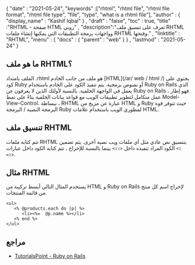 {
  "date" : "2021-05-24",
  "keywords" :["rhtml", "rhtml file", "rhtml file format", "rhtml file type", "file", "type", "what is a rhtml file"],
  "author" : {
    "display_name" : "Kashif Iqbal"
} ,
  "draft" : "false",
  "toc" : true,
  "title" :"RHTML - صفحة HTML روبي" ,
  "description":"تعرف على تنسيق ملف RHTML وواجهات برمجة التطبيقات التي يمكنها إنشاء ملفات RHTML وفتحها." ,
  "linktitle" : "RHTML",
  "menu" : {
    "docs" : {
      "parent" : "web"
}
} ,
  "lastmod" : "2021-05-24"
}

## ما هو ملف RHTML؟

الملف بامتداد .rhtml هو ملف من جانب الخادم [HTML](/ar/ web / html /) يحتوي على كود Ruby أو نصوص برمجية. يتم تنفيذ الكود على الخادم باستخدام Ruby on Rails الذي يعمل في الواجهة الخلفية. بالنسبة لأولئك الذين لا يعرفون عن Ruby on Rails ، فهو إطار عمل متكامل لتطوير تطبيقات الويب مع قواعد بيانات الخلفية بناءً على نمط Model-View-Control. ببساطة ، RHTML عبارة عن مزيج من HTML و Ruby حيث تتوفر قوة البرمجة النصية / البرمجة Ruby لمطوري الويب باستخدام علامات HTML.

## تنسيق ملف RHTML

تتم كتابة ملفات RHTML بتنسيق نص عادي مثل أي ملفات ويب نصية أخرى. يتم تضمين الكود المراد تنفيذه داخل `<٪٪>` بينما بالنسبة للإخراج ، تتم كتابة الكود داخل عبارات `<٪ =٪>`.

## مثال RHTML

يستخدم المثال التالي أبسط تركيبة من HTML و Ruby on Rails لإخراج اسم كل منتج من قائمة المنتجات.
```
<ul>
   <% @products.each do |p| %>
      <li><%=  @p.name %></li>
   <% end %>
</ul>
```
## مراجع

* [TutorialsPoint - Ruby on Rails](https://www.tutorialspoint.com/ruby-on-rails/rails-and-rhtml.htm)

